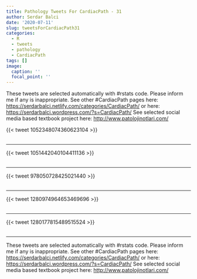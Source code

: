 ```yaml
---
title: Pathology Tweets For CardiacPath - 31
author: Serdar Balci
date: '2020-07-11'
slug: tweetsForCardiacPath31
categories:
  - R
  - tweets
  - pathology
  - CardiacPath
tags: []
image:
  caption: ''
  focal_point: ''
---
```



These tweets are selected automatically with #rstats code. Please inform me if any is inappropriate.
See other #CardiacPath pages here: https://serdarbalci.netlify.com/categories/CardiacPath/  or here: https://serdarbalci.wordpress.com/?s=CardiacPath/ 
See selected social media based textbook project here: http://www.patolojinotlari.com/

{{< tweet 1052348074360623104 >}}
<br>
<br>
<hr>
{{< tweet 1051442040104411136 >}}
<br>
<br>
<hr>
{{< tweet 978050728425021440 >}}
<br>
<br>
<hr>
{{< tweet 1280974964653469696 >}}
<br>
<br>
<hr>
{{< tweet 1280177815489515524 >}}
<br>
<br>
<hr>


These tweets are selected automatically with #rstats code. Please inform me if any is inappropriate.
See other #CardiacPath pages here: https://serdarbalci.netlify.com/categories/CardiacPath/  or here: https://serdarbalci.wordpress.com/?s=CardiacPath/ 
See selected social media based textbook project here: http://www.patolojinotlari.com/
